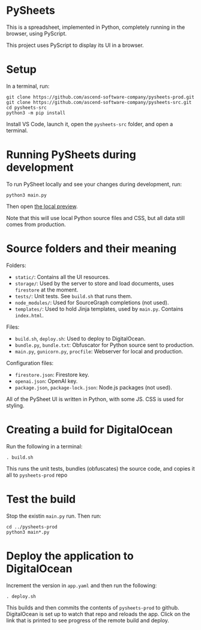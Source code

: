 # PySheets

This is a spreadsheet, implemented in Python, completely running in the browser, using PyScript.

This project uses PyScript to display its UI in a browser.  

# Setup

In a terminal, run:

```
git clone https://github.com/ascend-software-company/pysheets-prod.git
git clone https://github.com/ascend-software-company/pysheets-src.git
cd pysheets-src
python3 -m pip install
```

Install VS Code, launch it, open the `pysheets-src` folder, and open a terminal.

# Running PySheets during development

To run PySheet locally and see your changes during development, run:

```
python3 main.py
```

Then open [the local preview](http://127.0.0.1:8081/). 

Note that this will use local Python source files and CSS, but all data still comes from production.

# Source folders and their meaning

Folders:

 - `static/`: Contains all the UI resources. 
 - `storage/`: Used by the server to store and load documents, uses `firestore` at the moment. 
 - `tests/`: Unit tests. See `build.sh` that runs them.
 - `node_modules/`: Used for SourceGraph completions (not used).
- `templates/`: Used to hold Jinja templates, used by `main.py`. Contains `index.html`.

Files:
 - `build.sh`, `deploy.sh`: Used to deploy to DigitalOcean.
 - `bundle.py`, `bundle.txt`: Obfuscator for Python source sent to production.
 - `main.py`, `gunicorn.py`, `procfile`: Webserver for local and production.

Configuration files:
 - `firestore.json`: Firestore key.
 - `openai.json`: OpenAI key.
 - `package.json`, `package-lock.json`: Node.js packages (not used).
 
All of the PySheet UI is written in Python, with some JS. CSS is used for styling.

# Creating a build for DigitalOcean

Run the following in a terminal:

```
. build.sh
```

This runs the unit tests, bundles (obfuscates) the source code, and copies it all to `pysheets-prod` repo

# Test the build

Stop the existin `main.py` run. Then run:

```
cd ../pysheets-prod
python3 main*.py
```

# Deploy the application to DigitalOcean

Increment the version in `app.yaml` and then run the following:

```
. deploy.sh
```

This builds and then commits the contents of `pysheets-prod` to github. 
DigitalOcean is set up to watch that repo and reloads the app.
Click on the link that is printed to see progress of the remote build and deploy.

